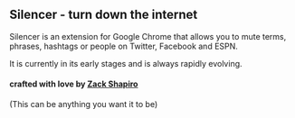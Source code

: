 ## Silencer - turn down the internet

Silencer is an extension for Google Chrome that allows you to mute terms, phrases, hashtags or people on Twitter, Facebook and ESPN.

It is currently in its early stages and is always rapidly evolving.

#### crafted with love by [Zack Shapiro](http://twitter.com/zackshapiro)


(This can be anything you want it to be)